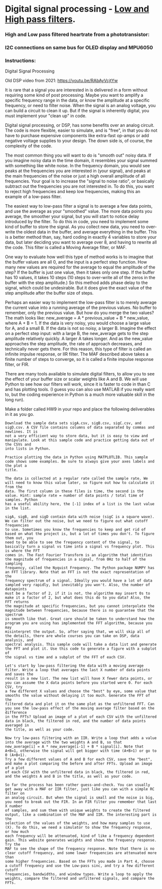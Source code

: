 # Digital signal processing - [Low and High pass filters](https://fiiir.com/).

### High and Low pass filtered heartrate from a phototransistor:




### I2C connections on same bus for OLED display and MPU6050



### Instructions:

Digital Signal Processing

Old DSP video from 2021: https://youtu.be/RAbAyVcjtYw

It is rare that a signal you are interested in is delivered in a form without requiring some kind of post processing. Maybe you want to amplify a 
specific frequency range in the data, or know the amplitude at a specific frequency, or need to filter noise. When the signal is an analog voltage,
you can build a circuit to clean it up. But if the signal is inherently digital, you must implement your "clean up" in code.

Digital signal processing, or DSP, has some benefits over an analog circuit. The code is more flexible, easier to simulate, and is "free", in that 
you do not have to purchase expensive components like extra-fast op-amps or add negative voltage supplies to your design. The down side is, of course, 
the complexity of the code.

The most common thing you will want to do is "smooth out" noisy data. If you imagine noisy data in the time domain, it resembles your signal summed with 
something like white noise. In the frequency domain, you would see peaks at the frequencies you are interested in (your signal), and peaks at the main 
frequencies of the noise or just a high overall amplitude of all frequencies. Your goal is to increase the "signal to noise ratio", or basically subtract 
out the frequencies you are not interested in. To do this, you want to reject high frequencies and keep low frequencies, making this an example of a 
low-pass filter.

The easiest way to low-pass filter a signal is to average a few data points, and use the average as your "smoothed" value. The more data points you 
average, the smoother your signal, but you will start to notice delay introduced by the filter. To do this in code, you need to implement some kind of 
buffer to store the signal. As you collect new data, you need to over-write the oldest data in the buffer, and average everything in the buffer. This is
a better method than, say, hard coding in exactly 4 variables to store your data, but later deciding you want to average over 8, and having to rewrite 
all the code. This filter is called a Moving Average filter, or MAF.

One way to evaluate how well this type of method works is to imagine that the buffer values are all 0, and the input is a perfect step function. How 
many new values are required for the average to equal the amplitude of the step? If the buffer is just one value, then it takes only one step. If the
buffer has 10 values, it takes 10 steps (10 steps to over-write all of the zeros in the buffer with the step amplitude.) So this method adds phase delay 
to the signal, which could be undesirable. But it does give the exact value of the step amplitude after the buffer size of steps.

Perhaps an easier way to implement the low-pass filter is to merely average the current value into a running average of the previous values. No buffer 
to remember, only the previous value. But how do you merge the two values? The math looks like: new_average = A * previous_value + B * new_value, where
A + B = 1. If the data is very noisy, you would choose a large value for A, and a small B. If the data is not so noisy, a larger B. Imagine the effect 
on a perfect step input: with a large B, the new_average gets to the step amplitude relatively quickly. A larger A takes longer. And as the new_value 
approaches the step amplitude, the rate of approach decreases, and technically never gets there. For this reason, this type of filter is called an 
infinite impulse response, or IIR filter. The MAF described above takes a finite number of steps to converge, so it is called a finite impulse response 
filter, or FIR.

There are many tools available to simulate digital filters, to allow you to see the effect of your buffer size or scalar weights like A and B. We will 
use Python to see how our filters will work, since it is faster to code in than C and has plotting tools. (I guess you can also use MATLAB if you really
want to, but the coding experience in Python is a much more valuable skill in the long run).

Make a folder called HW9 in your repo and place the following deliverables in it as you go.

    Download the sample data sets sigA.csv, sigB.csv, sigC.csv, and sigD.csv. A CSV file contains columns of data separated by commas and newlines. It is 
    not a very efficient way to store data, but it is easy to view and manipulate. Look at this sample code and practice getting data out of the CSVs and 
    into lists in Python.

    Practice plotting the data in Python using MATPLOTLIB. This sample code shows some examples. Be sure to always give your axes labels and the plot a 
    title.

    The data is collected at a regular rate called the sample rate. We will need to know this value later, so figure out how to calculate it from the 
    data. The first column in these files is time, the second is the value. Hint: sample rate = number of data points / total time of samples. Python
    has a useful ability here, the [-1] index of a list is the last value in the list.

    sigA, sigB, and sigD contain data with noise (sigC is a square wave). We can filter out the noise, but we need to figure out what cutoff frequencies 
    to use. Sometimes you know the frequencies to keep and get rid of based on what the project is, but a lot of times you don't. To figure them out, you 
    need to be able to see the frequency content of the signal, to basically turn a signal vs time into a signal vs frequency plot. This is where the FFT
    comes in. The Fast Fourier Transform is an algorithm that identifies the magnitude of frequencies in a signal, from 0Hz to half of the sampling 
    frequency, called the Nyquist Frequency. The Python package NUMPY has an FFT library. Note that an FFT is not the exact representation of the 
    frequency spectrum of a signal. Ideally you would have a lot of data sampled very rapidly, but inevitably you won't. Also, the number of datapoints 
    must be a factor of 2, if it is not, the algorithm may insert 0s to make it a factor of 2, but what does this do to you data? Also, the FFT returns 
    the magnitude at specific frequencies, but you cannot interpolate the magnitude between frequencies, because there is no guarantee that the spectrum 
    is smooth like that. Great care should be taken to understand how the program you are using has implemented the FFT algorithm, because you may
    misinterpret the output. So, after saying that, we will skip all of the details, there are whole courses you can take on DSP, data analysis, and
    spectral analysis. This sample code will take a data list and generate the FFT and plot it. Use this code to generate a figure with a subplot of 
    the signal vs time and a subplot of the FFT of each CSV.

    Let's start by low-pass filtering the data with a moving average filter. Write a loop that averages the last X number of data points and saves the 
    result in a new list. The new list will have X fewer data points, or you can assume the X data points before you started were 0. For each CSV, try 
    a few different X values and choose the "best" by eye, some value that smooths the value without delaying it too much. Generate the FFT of the 
    filtered data and plot it on the same plot as the unfiltered FFT. Can you see the low-pass effect of the moving average filter based on the difference
    in the FFTs? Upload an image of a plot of each CSV with the unfiltered data in black, the filtered in red, and the number of data points averaged in 
    the title, as well as your code.

    Now try low-pass filtering with an IIR. Write a loop that adds a value into the average with the two weights A and B, so that 
    new_average[i] = A * new_average[i-1] + B * signal[i]. Note that A+B=1, otherwise the signal will get bigger with time (A+B>1) or go to 0 (A+B<1). 
    Try a few different values of A and B for each CSV, save the "best", and make a plot comparing the before and after FFTs. Upload an image of a plot 
    of each CSV with the unfiltered data in black, the filtered in red, and the weights A and B in the title, as well as your code.

    So far the process has been rather guess-and-check. You can usually get away with a MAF or IIR filter, just like you can with a simple RC filter on 
    an analog circuit. But when the signal is small and the noise is big, you need to break out the FIR. In an FIR filter you remember that last X number
    of samples, and sum them with unique weights to create the filtered output, like a combination of the MAF and IIR. The interesting part is the
    selection of the values of the weights, and how many samples to use (X). To do this, we need a simulator to show the frequency response, or how much 
    each frequency will be attenuated, kind of like a frequency dependent gain. This website generates weights and shows the frequency response. Try the 
    MAF to see the shape of the frequency response. Note that there is no clear cutoff frequency, and some lower frequencies are attenuated more than 
    some higher frequencies. Based on the FFTs you made in Part 4, choose a cutoff frequency and use the Low-pass sinc, and try a few different cutoff 
    frequencies, bandwidths, and window types. Write a loop to apply the weights, compare the filtered and unfiltered signals, and compare the FFTs.
